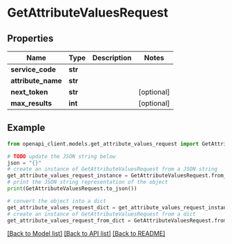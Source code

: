 # GetAttributeValuesRequest


## Properties

Name | Type | Description | Notes
------------ | ------------- | ------------- | -------------
**service_code** | **str** |  | 
**attribute_name** | **str** |  | 
**next_token** | **str** |  | [optional] 
**max_results** | **int** |  | [optional] 

## Example

```python
from openapi_client.models.get_attribute_values_request import GetAttributeValuesRequest

# TODO update the JSON string below
json = "{}"
# create an instance of GetAttributeValuesRequest from a JSON string
get_attribute_values_request_instance = GetAttributeValuesRequest.from_json(json)
# print the JSON string representation of the object
print(GetAttributeValuesRequest.to_json())

# convert the object into a dict
get_attribute_values_request_dict = get_attribute_values_request_instance.to_dict()
# create an instance of GetAttributeValuesRequest from a dict
get_attribute_values_request_from_dict = GetAttributeValuesRequest.from_dict(get_attribute_values_request_dict)
```
[[Back to Model list]](../README.md#documentation-for-models) [[Back to API list]](../README.md#documentation-for-api-endpoints) [[Back to README]](../README.md)


